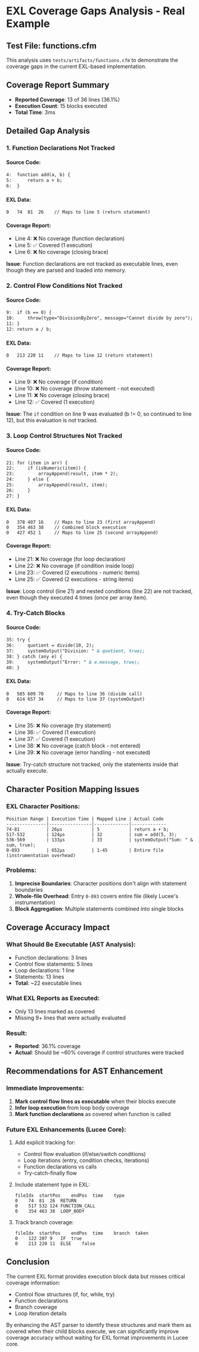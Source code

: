# EXL Coverage Gaps Analysis - Real Example

## Test File: functions.cfm

This analysis uses `tests/artifacts/functions.cfm` to demonstrate the coverage gaps in the current EXL-based implementation.

## Coverage Report Summary
- **Reported Coverage**: 13 of 36 lines (36.1%)
- **Execution Count**: 15 blocks executed
- **Total Time**: 3ms

## Detailed Gap Analysis

### 1. Function Declarations Not Tracked

#### Source Code:
```cfml
4:  function add(a, b) {
5:      return a + b;
6:  }
```

#### EXL Data:
```
0	74	81	26    // Maps to line 5 (return statement)
```

#### Coverage Report:
- Line 4: ❌ No coverage (function declaration)
- Line 5: ✅ Covered (1 execution)
- Line 6: ❌ No coverage (closing brace)

**Issue**: Function declarations are not tracked as executable lines, even though they are parsed and loaded into memory.

### 2. Control Flow Conditions Not Tracked

#### Source Code:
```cfml
9:  if (b == 0) {
10:     throw(type="DivisionByZero", message="Cannot divide by zero");
11: }
12: return a / b;
```

#### EXL Data:
```
0	213	220	11    // Maps to line 12 (return statement)
```

#### Coverage Report:
- Line 9: ❌ No coverage (if condition)
- Line 10: ❌ No coverage (throw statement - not executed)
- Line 11: ❌ No coverage (closing brace)
- Line 12: ✅ Covered (1 execution)

**Issue**: The `if` condition on line 9 was evaluated (b != 0, so continued to line 12), but this evaluation is not tracked.

### 3. Loop Control Structures Not Tracked

#### Source Code:
```cfml
21: for (item in arr) {
22:     if (isNumeric(item)) {
23:         arrayAppend(result, item * 2);
24:     } else {
25:         arrayAppend(result, item);
26:     }
27: }
```

#### EXL Data:
```
0	378	407	16    // Maps to line 23 (first arrayAppend)
0	354	463	38    // Combined block execution
0	427	452	1     // Maps to line 25 (second arrayAppend)
```

#### Coverage Report:
- Line 21: ❌ No coverage (for loop declaration)
- Line 22: ❌ No coverage (if condition inside loop)
- Line 23: ✅ Covered (2 executions - numeric items)
- Line 25: ✅ Covered (2 executions - string items)

**Issue**: Loop control (line 21) and nested conditions (line 22) are not tracked, even though they executed 4 times (once per array item).

### 4. Try-Catch Blocks

#### Source Code:
```cfml
35: try {
36:     quotient = divide(10, 2);
37:     systemOutput("Division: " & quotient, true);
38: } catch (any e) {
39:     systemOutput("Error: " & e.message, true);
40: }
```

#### EXL Data:
```
0	585	609	70     // Maps to line 36 (divide call)
0	614	657	34     // Maps to line 37 (systemOutput)
```

#### Coverage Report:
- Line 35: ❌ No coverage (try statement)
- Line 36: ✅ Covered (1 execution)
- Line 37: ✅ Covered (1 execution)
- Line 38: ❌ No coverage (catch block - not entered)
- Line 39: ❌ No coverage (error handling - not executed)

**Issue**: Try-catch structure not tracked, only the statements inside that actually execute.

## Character Position Mapping Issues

### EXL Character Positions:
```
Position Range | Execution Time | Mapped Line | Actual Code
---------------|----------------|-------------|-------------
74-81          | 26µs           | 5           | return a + b;
517-532        | 124µs          | 32          | sum = add(5, 3);
536-569        | 133µs          | 33          | systemOutput("Sum: " & sum, true);
0-893          | 652µs          | 1-45        | Entire file (instrumentation overhead)
```

### Problems:
1. **Imprecise Boundaries**: Character positions don't align with statement boundaries
2. **Whole-file Overhead**: Entry `0-893` covers entire file (likely Lucee's instrumentation)
3. **Block Aggregation**: Multiple statements combined into single blocks

## Coverage Accuracy Impact

### What Should Be Executable (AST Analysis):
- Function declarations: 3 lines
- Control flow statements: 5 lines  
- Loop declarations: 1 line
- Statements: 13 lines
- **Total**: ~22 executable lines

### What EXL Reports as Executed:
- Only 13 lines marked as covered
- Missing 9+ lines that were actually evaluated

### Result:
- **Reported**: 36.1% coverage
- **Actual**: Should be ~60% coverage if control structures were tracked

## Recommendations for AST Enhancement

### Immediate Improvements:
1. **Mark control flow lines as executable** when their blocks execute
2. **Infer loop execution** from loop body coverage
3. **Mark function declarations** as covered when function is called

### Future EXL Enhancements (Lucee Core):
1. Add explicit tracking for:
   - Control flow evaluation (if/else/switch conditions)
   - Loop iterations (entry, condition checks, iterations)
   - Function declarations vs calls
   - Try-catch-finally flow
   
2. Include statement type in EXL:
   ```
   fileIdx	startPos	endPos	time	type
   0	74	81	26	RETURN
   0	517	532	124	FUNCTION_CALL
   0	354	463	38	LOOP_BODY
   ```

3. Track branch coverage:
   ```
   fileIdx	startPos	endPos	time	branch	taken
   0	122	207	9	IF	true
   0	213	220	11	ELSE	false
   ```

## Conclusion

The current EXL format provides execution block data but misses critical coverage information:
- Control flow structures (if, for, while, try)
- Function declarations
- Branch coverage
- Loop iteration details

By enhancing the AST parser to identify these structures and mark them as covered when their child blocks execute, we can significantly improve coverage accuracy without waiting for EXL format improvements in Lucee core.